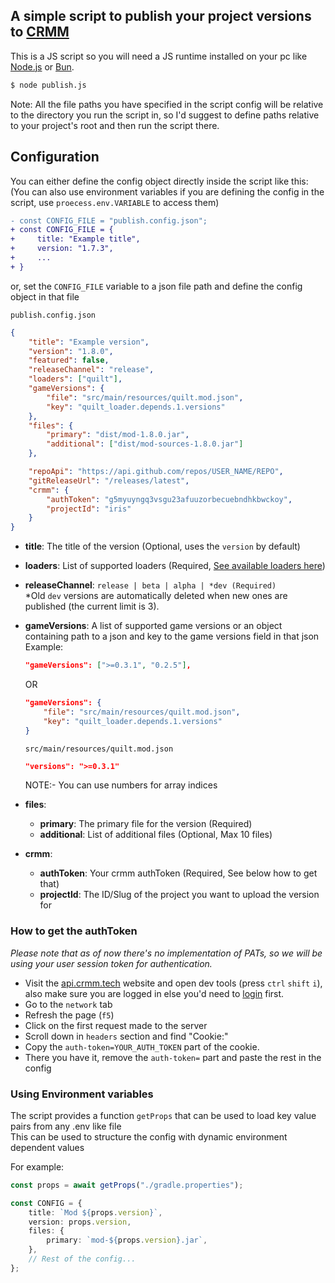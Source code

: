 ## A simple script to publish your project versions to [CRMM](https://www.crmm.tech)

This is a JS script so you will need a JS runtime installed on your pc like [Node.js](https://nodejs.org/en/download/package-manager) or [Bun](https://bun.sh/).

```sh
$ node publish.js
```

Note: All the file paths you have specified in the script config will be relative to the directory you run the script in, so I'd suggest to define paths relative to your project's root and then run the script there.

## Configuration

You can either define the config object directly inside the script like this: \
(You can also use environment variables if you are defining the config in the script, use `proecess.env.VARIABLE` to access them)
```diff
- const CONFIG_FILE = "publish.config.json";
+ const CONFIG_FILE = {
+     title: "Example title",
+     version: "1.7.3",
+     ...
+ }
```
or, set the `CONFIG_FILE` variable to a json file path and define the config object in that file

`publish.config.json`
```json
{
	"title": "Example version",
	"version": "1.8.0",
	"featured": false,
	"releaseChannel": "release",
	"loaders": ["quilt"],
	"gameVersions": {
		"file": "src/main/resources/quilt.mod.json",
		"key": "quilt_loader.depends.1.versions"
	},
	"files": {
		"primary": "dist/mod-1.8.0.jar",
		"additional": ["dist/mod-sources-1.8.0.jar"]
	},

	"repoApi": "https://api.github.com/repos/USER_NAME/REPO",
	"gitReleaseUrl": "/releases/latest",
	"crmm": {
		"authToken": "g5myuyngq3vsgu23afuuzorbecuebndhkbwckoy",
		"projectId": "iris"
	}
}
```

- **title**: The title of the version (Optional, uses the `version` by default)

- **loaders**: List of supported loaders (Required, [See available loaders here](https://api.crmm.tech/api/tags/loaders))

- **releaseChannel**: `release | beta | alpha | *dev (Required)` \
    *Old `dev` versions are automatically deleted when new ones are published (the current limit is 3).

- **gameVersions**: A list of supported game versions or an object containing path to a json and key to the game versions field in that json \
    Example: 
    ```json
    "gameVersions": [">=0.3.1", "0.2.5"],
    ```
    OR
    ```json
    "gameVersions": {
        "file": "src/main/resources/quilt.mod.json",
        "key": "quilt_loader.depends.1.versions"
    }
    ```
    `src/main/resources/quilt.mod.json`
    ```json
    "versions": ">=0.3.1"
    ```
    NOTE:- You can use numbers for array indices

- **files**:
    - **primary**: The primary file for the version (Required)
    - **additional**: List of additional files (Optional, Max 10 files)

- **crmm**:
    - **authToken**: Your crmm authToken (Required, See below how to get that)
    - **projectId**: The ID/Slug of the project you want to upload the version for


### How to get the authToken

*Please note that as of now there's no implementation of PATs, so we will be using your user session token for authentication.*

- Visit the [api.crmm.tech](https://api.crmm.tech/api) website and open dev tools (press `ctrl` `shift` `i`), also make sure you are logged in else you'd need to [login](https://www.crmm.tech/login) first.
- Go to the `network` tab
- Refresh the page (`f5`)
- Click on the first request made to the server
- Scroll down in `headers` section and find "Cookie:"
- Copy the `auth-token=YOUR_AUTH_TOKEN` part of the cookie.
- There you have it, remove the `auth-token=` part and paste the rest in the config


### Using Environment variables

The script provides a function `getProps` that can be used to load key value pairs from any .env like file \
This can be used to structure the config with dynamic environment dependent values

For example:
```ts
const props = await getProps("./gradle.properties");

const CONFIG = {
	title: `Mod ${props.version}`,
	version: props.version,
	files: {
		primary: `mod-${props.version}.jar`,
	},
    // Rest of the config...
};
```
